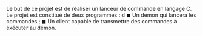 Le but de ce projet est de réaliser un lanceur de commande en langage C. Le projet est constitué de deux programmes :
d
◼ Un démon qui lancera les commandes ;
◼ Un client capable de transmettre des commandes à exécuter au démon.

